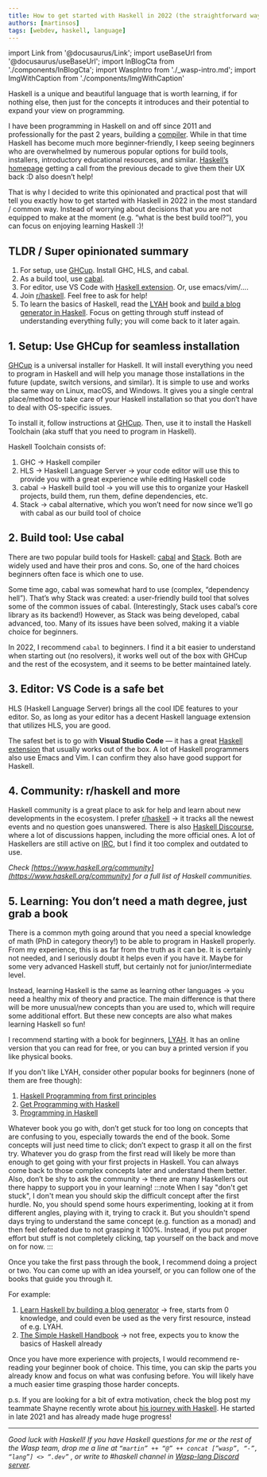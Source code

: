 ```yaml
---
title: How to get started with Haskell in 2022 (the straightforward way) 
authors: [martinsos]
tags: [webdev, haskell, language]
---
```


import Link from '@docusaurus/Link';
import useBaseUrl from '@docusaurus/useBaseUrl';
import InBlogCta from './components/InBlogCta';
import WaspIntro from './_wasp-intro.md';
import ImgWithCaption from './components/ImgWithCaption'


Haskell is a unique and beautiful language that is worth learning, if for nothing else, then just for the concepts it introduces and their potential to expand your view on programming.

I have been programming in Haskell on and off since 2011 and professionally for the past 2 years, building a [compiler](https://github.com/wasp-lang/wasp). While in that time Haskell has become much more beginner-friendly, I keep seeing beginners who are overwhelmed by numerous popular options for build tools, installers, introductory educational resources, and similar. [Haskell’s homepage](https://www.haskell.org/) getting a call from the previous decade to give them their UX back :D also doesn’t help!

That is why I decided to write this opinionated and practical post that will tell you exactly how to get started with Haskell in 2022 in the most standard / common way. Instead of worrying about decisions that you are not equipped to make at the moment (e.g. “what is the best build tool?”), you can focus on enjoying learning Haskell :)!

<!--truncate-->

## TLDR / Super opinionated summary

1. For setup, use [GHCup](https://www.haskell.org/ghcup/). Install GHC, HLS, and cabal.
2. As a build tool, use [cabal](https://cabal.readthedocs.io/).
3. For editor, use VS Code with [Haskell extension](https://marketplace.visualstudio.com/items?itemName=haskell.haskell). Or, use emacs/vim/....
4. Join [r/haskell](https://www.reddit.com/r/haskell/). Feel free to ask for help!
5. To learn the basics of Haskell, read the [LYAH](http://learnyouahaskell.com/) book and [build a blog generator in Haskell](https://lhbg-book.link/). Focus on getting through stuff instead of understanding everything fully; you will come back to it later again.

## 1. Setup: Use GHCup for seamless installation

[GHCup](https://www.haskell.org/ghcup/#) is a universal installer for Haskell. It will install everything you need to program in Haskell and will help you manage those installations in the future (update, switch versions, and similar). It is simple to use and works the same way on Linux, macOS, and Windows. It gives you a single central place/method to take care of your Haskell installation so that you don’t have to deal with OS-specific issues.

To install it, follow instructions at [GHCup](https://www.haskell.org/ghcup/#). Then, use it to install the Haskell Toolchain (aka stuff that you need to program in Haskell). 

Haskell Toolchain consists of:

1. GHC -> Haskell compiler
2. HLS -> Haskell Language Server -> your code editor will use this to provide you with a great experience while editing Haskell code
3. cabal -> Haskell build tool -> you will use this to organize your Haskell projects, build them, run them, define dependencies, etc.
4. Stack -> cabal alternative, which you won’t need for now since we’ll go with cabal as our build tool of choice

## 2. Build tool: Use cabal

There are two popular build tools for Haskell: [cabal](https://cabal.readthedocs.io/) and [Stack](https://docs.haskellstack.org/). Both are widely used and have their pros and cons. So, one of the hard choices beginners often face is which one to use.

Some time ago, cabal was somewhat hard to use (complex, “dependency hell”). That’s why Stack was created: a user-friendly build tool that solves some of the common issues of cabal. (Interestingly, Stack uses cabal’s core library as its backend!) However, as Stack was being developed, cabal advanced, too. Many of its issues have been solved, making it a viable choice for beginners.

In 2022, I recommend `cabal` to beginners. I find it a bit easier to understand when starting out (no resolvers), it works well out of the box with GHCup and the rest of the ecosystem, and it seems to be better maintained lately. 

## 3. Editor: VS Code is a safe bet

HLS (Haskell Language Server) brings all the cool IDE features to your editor. So, as long as your editor has a decent Haskell language extension that utilizes HLS, you are good.

The safest bet is to go with **Visual Studio Code** — it has a great [Haskell extension](https://marketplace.visualstudio.com/items?itemName=haskell.haskell) that usually works out of the box. A lot of Haskell programmers also use Emacs and Vim. I can confirm they also have good support for Haskell. 

## 4. Community: r/haskell and more

Haskell community is a great place to ask for help and learn about new developments in the  ecosystem. I prefer [r/haskell](https://www.reddit.com/r/haskell/) -> it tracks all the newest events and no question goes unanswered. There is also [Haskell Discourse](https://discourse.haskell.org/), where a lot of discussions happen, including the more official ones. A lot of Haskellers are still active on [IRC](https://wiki.haskell.org/IRC_channel), but I find it too complex and outdated to use.

*Check [https://www.haskell.org/community](https://www.haskell.org/community) for a full list of Haskell communities.*

## 5. Learning: You don’t need a math degree, just grab a book

There is a common myth going around that you need a special knowledge of math (PhD in category theory!) to be able to program in Haskell properly. From my experience, this is as far from the truth as it can be. It is certainly not needed, and I seriously doubt it helps even if you have it. Maybe for some very advanced Haskell stuff, but certainly not for junior/intermediate level.

Instead, learning Haskell is the same as learning other languages -> you need a healthy mix of theory and practice. The main difference is that there will be more unusual/new concepts than you are used to, which will require some additional effort. But these new concepts are also what makes learning Haskell so fun!

I recommend starting with a book for beginners, [LYAH](http://learnyouahaskell.com/). It has an online version that you can read for free, or you can buy a printed version if you like physical books.

If you don't like LYAH, consider other popular books for beginners (none of them are free though):

1. [Haskell Programming from first principles](https://haskellbook.com/)
2. [Get Programming with Haskell](https://www.manning.com/books/get-programming-with-haskell)
3. [Programming in Haskell](https://www.amazon.com/Programming-Haskell-Graham-Hutton/dp/1316626229)

Whatever book you go with, don’t get stuck for too long on concepts that are confusing to you, especially towards the end of the book. Some concepts will just need time to click; don’t expect to grasp it all on the first try. Whatever you do grasp from the first read will likely be more than enough to get going with your first projects in Haskell. You can always come back to those complex concepts later and understand them better. Also, don’t be shy to ask the community -> there are many Haskellers out there happy to support you in your learning!
:::note
When I say "don't get stuck", I don't mean you should skip the difficult concept after the first hurdle. No, you should spend some hours experimenting, looking at it from different angles, playing with it, trying to crack it. But you shouldn't spend days trying to understand the same concept (e.g. function as a monad) and then feel defeated due to not grasping it 100%. Instead, if you put proper effort but stuff is not completely clicking, tap yourself on the back and move on for now.
:::

Once you take the first pass through the book, I recommend doing a project or two. You can come up with an idea yourself, or you can follow one of the books that guide you through it. 

For example:

1. [Learn Haskell by building a blog generator](https://lhbg-book.link/) -> free, starts from 0 knowledge, and could even be used as the very first resource, instead of e.g. LYAH.
2. [The Simple Haskell Handbook](https://marcosampellegrini.com/simple-haskell-book) -> not free, expects you to know the basics of Haskell already

Once you have more experience with projects, I would recommend re-reading your beginner book of choice. This time, you can skip the parts you already know and focus on what was confusing before. You will likely have a much easier time grasping those harder concepts.

p.s. If you are looking for a bit of extra motivation, check the blog post my teammate Shayne recently wrote about [his journey with Haskell](https://wasp.sh/blog/2022/08/26/how-and-why-i-got-started-with-haskell). He started in late 2021 and has already made huge progress!

---

*Good luck with Haskell! If you have Haskell questions for me or the rest of the Wasp team, drop me a line at `“martin” ++ “@” ++ concat [”wasp”, “-”, “lang”] <> “.dev”` , or write to #haskell channel in [Wasp-lang Discord server](https://discord.gg/rzdnErX).*
